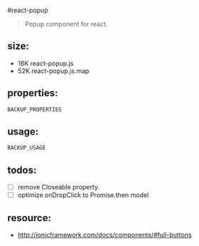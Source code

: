 #react-popup
> Popup component for react.

## size:
+ 16K	react-popup.js
+ 52K	react-popup.js.map


## properties:
```javascript
BACKUP_PROPERTIES
```

## usage:
```jsx
BACKUP_USAGE
```

## todos:
+ [ ] remove Closeable property.
+ [ ] optimize onDropClick to Promise.then model

## resource:
+ http://ionicframework.com/docs/components/#full-buttons

